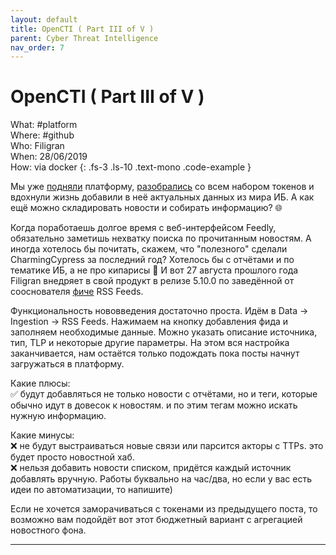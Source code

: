 ```yaml
---
layout: default
title: OpenCTI ( Part III of V )
parent: Cyber Threat Intelligence
nav_order: 7
---
```

# OpenCTI ( Part III of V )

What: #platform\
Where: #github\
Who: Filigran\
When: 28/06/2019\
How: via docker
{: .fs-3 .ls-10 .text-mono .code-example }

Мы уже [подняли] платформу, [разобрались] со всем набором токенов и вдохнули жизнь добавили в неё актуальных данных из мира ИБ. А как ещё можно складировать новости и собирать информацию? 🌐

Когда поработаешь долгое время с веб-интерфейсом Feedly, обязательно заметишь нехватку поиска по прочитанным новостям. А иногда хотелось бы почитать, скажем, что "полезного" сделали CharmingCypress за последний год? Хотелось бы с отчётами и по тематике ИБ, а не про кипарисы 🌱 И вот 27 августа прошлого года Filigran внедряет в свой продукт в релизе 5.10.0 по заведённой от сооснователя [фиче]  RSS Feeds.

Функциональность нововведения достаточно проста. Идём в Data → Ingestion → RSS Feeds. Нажимаем на кнопку добавления фида и заполняем необходимые данные. Можно указать описание источника, тип, TLP и некоторые другие параметры. На этом вся настройка заканчивается, нам остаётся только подождать пока посты начнут загружаться в платформу.

Какие плюсы:\
✅ будут добавляться не только новости с отчётами, но и теги, которые обычно идут в довесок к новостям. и по этим тегам можно искать нужную информацию.

Какие минусы:\
❌ не будут выстраиваться новые связи или парсится акторы с TTPs. это будет просто новостной хаб.\
❌ нельзя добавить новости списком, придётся каждый источник добавлять вручную. Работы буквально на час/два, но если у вас есть идеи по автоматизации, то напишите)

Если не хочется заморачиваться с токенами из предыдущего поста, то возможно вам подойдёт вот этот бюджетный вариант с агрегацией новостного фона.

----
[подняли]:https://t.me/qb_channel/43
[разобрались]:https://t.me/qb_channel/51
[фиче]:https://github.com/OpenCTI-Platform/opencti/issues/2864